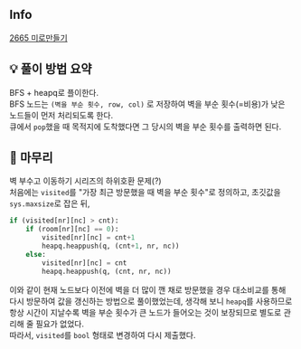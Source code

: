 ## Info
[2665 미로만들기](https://www.acmicpc.net/problem/2665)

## 💡 풀이 방법 요약
BFS + heapq로 플이한다.  
BFS 노드는 `(벽을 부순 횟수, row, col)` 로 저장하여 벽을 부순 횟수(=비용)가 낮은 노드들이 먼저 처리되도록 한다.  
큐에서 `pop`했을 때 목적지에 도착했다면 그 당시의 벽을 부순 횟수를 출력하면 된다.


## 🙂 마무리
벽 부수고 이동하기 시리즈의 하위호환 문제(?)  
처음에는 `visited`를 "가장 최근 방문했을 때 벽을 부순 횟수"로 정의하고, 초깃값을 `sys.maxsize`로 잡은 뒤,
```python
if (visited[nr][nc] > cnt):
    if (room[nr][nc] == 0):
        visited[nr][nc] = cnt+1
        heapq.heappush(q, (cnt+1, nr, nc))
    else:
        visited[nr][nc] = cnt
        heapq.heappush(q, (cnt, nr, nc))
```
이와 같이 현재 노드보다 이전에 벽을 더 많이 깬 채로 방문했을 경우 대소비교를 통해 다시 방문하여 값을 갱신하는 방법으로 풀이했었는데, 생각해 보니 `heapq`를 사용하므로 항상 시간이 지날수록 벽을 부순 횟수가 큰 노드가 들어오는 것이 보장되므로 별도로 관리해 줄 필요가 없었다.  
따라서, `visited`를 `bool` 형태로 변경하여 다시 제출했다.
